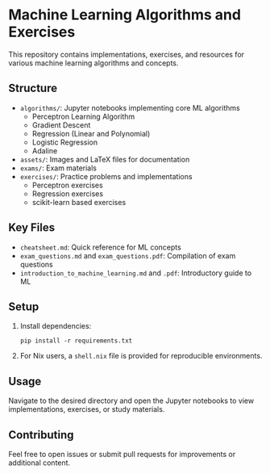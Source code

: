 # Machine Learning Algorithms and Exercises

This repository contains implementations, exercises, and resources for various machine learning algorithms and concepts.

## Structure

- `algorithms/`: Jupyter notebooks implementing core ML algorithms
  - Perceptron Learning Algorithm
  - Gradient Descent
  - Regression (Linear and Polynomial)
  - Logistic Regression
  - Adaline
- `assets/`: Images and LaTeX files for documentation
- `exams/`: Exam materials
- `exercises/`: Practice problems and implementations
  - Perceptron exercises
  - Regression exercises
  - scikit-learn based exercises

## Key Files

- `cheatsheet.md`: Quick reference for ML concepts
- `exam_questions.md` and `exam_questions.pdf`: Compilation of exam questions
- `introduction_to_machine_learning.md` and `.pdf`: Introductory guide to ML

## Setup

1. Install dependencies:
   ```
   pip install -r requirements.txt
   ```

2. For Nix users, a `shell.nix` file is provided for reproducible environments.

## Usage

Navigate to the desired directory and open the Jupyter notebooks to view implementations, exercises, or study materials.

## Contributing

Feel free to open issues or submit pull requests for improvements or additional content.
